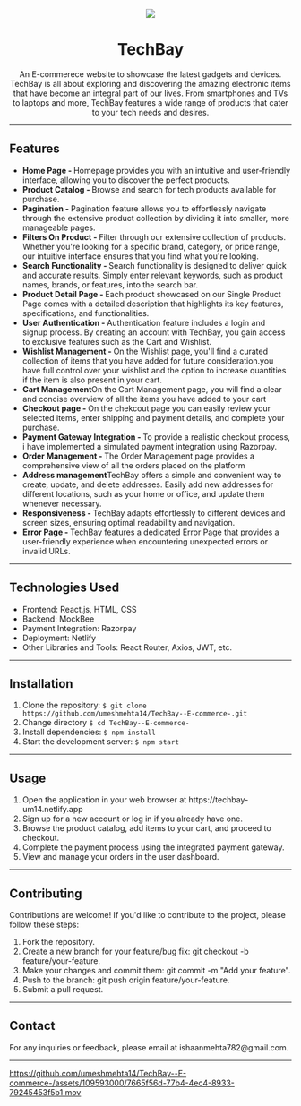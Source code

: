 <p align="center">
<img  src="https://tse3.mm.bing.net/th?id=OIP.VH-BQwstrgYmR6vADnIlFgAAAA&pid=Api&P=0&h=180"/>
</p>
<h1 align="center">TechBay</h1>
<p align="center">An E-commerece website to showcase the latest gadgets and devices. TechBay is all about exploring and discovering the amazing electronic items that have become an integral part of our lives. From smartphones and TVs to laptops and more, TechBay features a wide range of products that cater to your tech needs and desires. </p>
<hr/>
<h2>Features</h2>
<ul>
<li><strong>Home Page - </strong>Homepage provides you with an intuitive and user-friendly interface, allowing you to discover the perfect products.</li>
<li><strong>Product Catalog - </strong>Browse and search for tech products available for purchase.</li>
<li><strong>Pagination - </strong>Pagination feature allows you to effortlessly navigate through the extensive product collection by dividing it into smaller, more manageable pages.</li>
<li><strong>Filters On Product - </strong>Filter through our extensive collection of products. Whether you're looking for a specific brand, category, or price range, our intuitive interface ensures that you find what you're looking.</li>
<li><strong>Search Functionality - </strong>Search functionality is designed to deliver quick and accurate results. Simply enter relevant keywords, such as product names, brands, or features, into the search bar.</li>
<li><strong>Product Detail Page - </strong>Each product showcased on our Single Product Page comes with a detailed description that highlights its key features, specifications, and functionalities.</li>
<li><strong>User Authentication - </strong>Authentication feature includes a login and signup process. By creating an account with TechBay, you gain access to exclusive features such as the Cart and Wishlist.</li>
<li><strong>Wishlist Management - </strong>On the Wishlist page, you'll find a curated collection of items that you have added for future consideration.you have full control over your wishlist and the option to increase quantities if the item is also present in your cart.</li>
<li><strong>Cart Management</strong>On the Cart Management page, you will find a clear and concise overview of all the items you have added to your cart</li>
<li><strong>Checkout page - </strong>On the chekcout page you can easily review your selected items, enter shipping and payment details, and complete your purchase.</li>
<li><strong>Payment Gateway Integration - </strong>To provide a realistic checkout process, i have implemented a simulated payment integration using Razorpay.</li>
<li><strong>Order Management - </strong>The Order Management page provides a comprehensive view of all the orders placed on the platform</li>
<li><strong>Address management</strong>TechBay offers a simple and convenient way to create, update, and delete addresses. Easily add new addresses for different locations, such as your home or office, and update them whenever necessary.</li>
<li><strong>Responsiveness - </strong>TechBay adapts effortlessly to different devices and screen sizes, ensuring optimal readability and navigation.</li>
<li><strong>Error Page - </strong>TechBay features a dedicated Error Page that provides a user-friendly experience when encountering unexpected errors or invalid URLs. </li>  
</ul>

<hr/>
<h2>Technologies Used</h2>
<ul>
<li>Frontend: React.js, HTML, CSS</li>
<li>Backend: MockBee</li>
<li>Payment Integration: Razorpay</li>
<li>Deployment: Netlify</li>
<li>Other Libraries and Tools: React Router, Axios, JWT, etc.</li>
</ul>
<hr/>
<h2>Installation</h2>
<ol>
<li>Clone the repository: <code>$ git clone https://github.com/umeshmehta14/TechBay--E-commerce-.git</code></li>
<li>Change directory <code>$ cd TechBay--E-commerce-</code></li>
<li>Install dependencies: <code>$ npm install</code></li>
<li>Start the development server: <code>$ npm start</code></li>
</ol>
<hr/>
<h2>Usage</h2>
<ol>
<li>Open the application in your web browser at https://techbay-um14.netlify.app </li>
<li>Sign up for a new account or log in if you already have one.</li>
<li>Browse the product catalog, add items to your cart, and proceed to checkout.</li>
<li>Complete the payment process using the integrated payment gateway.</li>
<li>View and manage your orders in the user dashboard.</li>
</ol>
<hr/>
<h2>Contributing</h2>
<p>Contributions are welcome! If you'd like to contribute to the project, please follow these steps:</p>
<ol>
<li>Fork the repository.</li>
<li>Create a new branch for your feature/bug fix: git checkout -b feature/your-feature.</li>
<li>Make your changes and commit them: git commit -m "Add your feature".</li>
<li>Push to the branch: git push origin feature/your-feature.</li>
<li>Submit a pull request.</li>
</ol>
<hr/>
<h2>Contact</h2>
<p>For any inquiries or feedback, please email at ishaanmehta782@gmail.com.</p>
<hr/>



https://github.com/umeshmehta14/TechBay--E-commerce-/assets/109593000/7665f56d-77b4-4ec4-8933-79245453f5b1.mov









